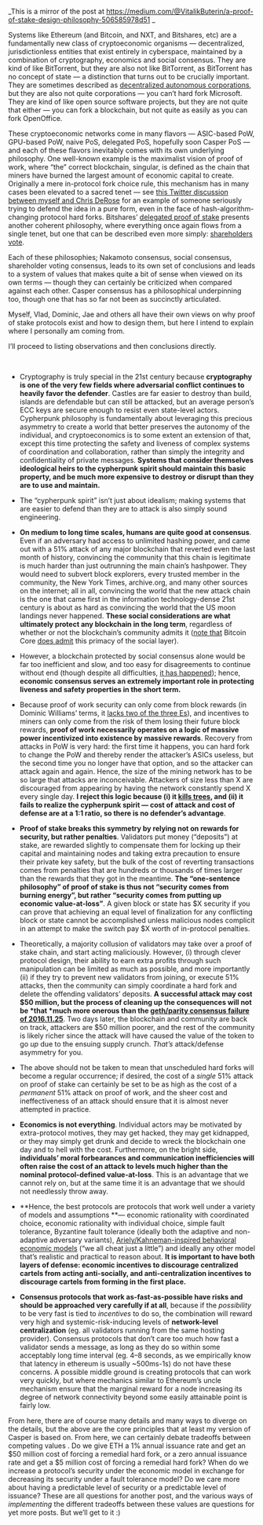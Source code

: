 [category]: <> (General)
[date]: <> (2016/12/29)
[title]: <> ([Mirror] A Proof of Stake Design Philosophy)
[pandoc]: <> (--mathjax)

_This is a mirror of the post at <a href="https://medium.com/@VitalikButerin/a-proof-of-stake-design-philosophy-506585978d51">https://medium.com/@VitalikButerin/a-proof-of-stake-design-philosophy-506585978d51</a> _

Systems like Ethereum (and Bitcoin, and NXT, and Bitshares, etc) are a fundamentally new class of cryptoeconomic organisms — decentralized, jurisdictionless entities that exist entirely in cyberspace, maintained by a combination of cryptography, economics and social consensus. They are kind of like BitTorrent, but they are also not like BitTorrent, as BitTorrent has no concept of state — a distinction that turns out to be crucially important. They are sometimes described as [decentralized autonomous corporations](https://letstalkbitcoin.com/is-bitcoin-overpaying-for-false-security), but they are also not quite corporations — you can’t hard fork Microsoft. They are kind of like open source software projects, but they are not quite that either — you can fork a blockchain, but not quite as easily as you can fork OpenOffice.

These cryptoeconomic networks come in many flavors — ASIC-based PoW, GPU-based PoW, naive PoS, delegated PoS, hopefully soon Casper PoS — and each of these flavors inevitably comes with its own underlying philosophy. One well-known example is the maximalist vision of proof of work, where “the” correct blockchain, singular, is defined as the chain that miners have burned the largest amount of economic capital to create. Originally a mere in-protocol fork choice rule, this mechanism has in many cases been elevated to a sacred tenet — see [this Twitter discussion between myself and Chris DeRose](https://twitter.com/vitalikbuterin/status/687050458301657088) for an example of someone seriously trying to defend the idea in a pure form, even in the face of hash-algorithm-changing protocol hard forks. Bitshares’ [delegated proof of stake](https://bitshares.org/technology/delegated-proof-of-stake-consensus/) presents another coherent philosophy, where everything once again flows from a single tenet, but one that can be described even more simply: [shareholders vote](http://docs.bitshares.org/bitshares/dpos.html).

Each of these philosophies; Nakamoto consensus, social consensus, shareholder voting consensus, leads to its own set of conclusions and leads to a system of values that makes quite a bit of sense when viewed on its own terms — though they can certainly be criticized when compared against each other. Casper consensus has a philosophical underpinning too, though one that has so far not been as succinctly articulated.

Myself, Vlad, Dominic, Jae and others all have their own views on why proof of stake protocols exist and how to design them, but here I intend to explain where I personally am coming from.

I’ll proceed to listing observations and then conclusions directly.

<br>

* Cryptography is truly special in the 21st century because **cryptography is one of the very few fields where adversarial conflict continues to heavily favor the defender**. Castles are far easier to destroy than build, islands are defendable but can still be attacked, but an average person’s ECC keys are secure enough to resist even state-level actors. Cypherpunk philosophy is fundamentally about leveraging this precious asymmetry to create a world that better preserves the autonomy of the individual, and cryptoeconomics is to some extent an extension of that, except this time protecting the safety and liveness of complex systems of coordination and collaboration, rather than simply the integrity and confidentiality of private messages. **Systems that consider themselves ideological heirs to the cypherpunk spirit should maintain this basic property, and be much more expensive to destroy or disrupt than they are to use and maintain.**

* The “cypherpunk spirit” isn’t just about idealism; making systems that are easier to defend than they are to attack is also simply sound engineering.

* **On medium to long time scales, humans are quite good at consensus**. Even if an adversary had access to unlimited hashing power, and came out with a 51% attack of any major blockchain that reverted even the last month of history, convincing the community that this chain is legitimate is much harder than just outrunning the main chain’s hashpower. They would need to subvert block explorers, every trusted member in the community, the New York Times, archive.org, and many other sources on the internet; all in all, convincing the world that the new attack chain is the one that came first in the information technology-dense 21st century is about as hard as convincing the world that the US moon landings never happened. **These social considerations are what ultimately protect any blockchain in the long term**, regardless of whether or not the blockchain’s community admits it ([note that](https://www.reddit.com/r/bitcoinxt/comments/41pbmf/maxwell_considers_changing_the_pow_algorithm_in/) Bitcoin Core [does admit](https://www.reddit.com/r/Bitcoin/comments/3fg0jw/could_a_cartel_of_pool_operators_collude_to/ctoat0d/) this primacy of the social layer).

* However, a blockchain protected by social consensus alone would be far too inefficient and slow, and too easy for disagreements to continue without end (though despite all difficulties, [it has happened](http://www.npr.org/sections/money/2011/02/15/131934618/the-island-of-stone-money)); hence, **economic consensus serves an extremely important role in protecting liveness and safety properties in the short term.**

* Because proof of work security can only come from block rewards (in Dominic Williams’ terms, it [lacks two of the three Es](https://twitter.com/dominic_w/status/648330685963370496)), and incentives to miners can only come from the risk of them losing their future block rewards, **proof of work necessarily operates on a logic of massive power incentivized into existence by massive rewards**. Recovery from attacks in PoW is very hard: the first time it happens, you can hard fork to change the PoW and thereby render the attacker’s ASICs useless, but the second time you no longer have that option, and so the attacker can attack again and again. Hence, the size of the mining network has to be so large that attacks are inconceivable. Attackers of size less than X are discouraged from appearing by having the network constantly spend X every single day. **I reject this logic because (i) it [kills trees](http://digiconomist.net/beci), and (ii) it fails to realize the cypherpunk spirit — cost of attack and cost of defense are at a 1:1 ratio, so there is no defender’s advantage**.

* **Proof of stake breaks this symmetry by relying not on rewards for security, but rather penalties**. Validators put money (“deposits”) at stake, are rewarded slightly to compensate them for locking up their capital and maintaining nodes and taking extra precaution to ensure their private key safety, but the bulk of the cost of reverting transactions comes from penalties that are hundreds or thousands of times larger than the rewards that they got in the meantime. **The “one-sentence philosophy” of proof of stake is thus not “security comes from burning energy”, but rather “security comes from putting up economic value-at-loss”**. A given block or state has $X security if you can prove that achieving an equal level of finalization for any conflicting block or state cannot be accomplished unless malicious nodes complicit in an attempt to make the switch pay $X worth of in-protocol penalties.

* Theoretically, a majority collusion of validators may take over a proof of stake chain, and start acting maliciously. However, (i) through clever protocol design, their ability to earn extra profits through such manipulation can be limited as much as possible, and more importantly (ii) if they try to prevent new validators from joining, or execute 51% attacks, then the community can simply coordinate a hard fork and delete the offending validators’ deposits. **A successful attack may cost $50 million, but the process of cleaning up the consequences will not be *that *much more onerous than the [geth/parity consensus failure of 2016.11.25](https://blog.ethereum.org/2016/11/25/security-alert-11242016-consensus-bug-geth-v1-4-19-v1-5-2/)**. Two days later, the blockchain and community are back on track, attackers are $50 million poorer, and the rest of the community is likely richer since the attack will have caused the value of the token to go *up* due to the ensuing supply crunch. *That’s* attack/defense asymmetry for you.

* The above should not be taken to mean that unscheduled hard forks will become a regular occurrence; if desired, the cost of a *single* 51% attack on proof of stake can certainly be set to be as high as the cost of a *permanent* 51% attack on proof of work, and the sheer cost and ineffectiveness of an attack should ensure that it is almost never attempted in practice.

* **Economics is not everything**. Individual actors may be motivated by extra-protocol motives, they may get hacked, they may get kidnapped, or they may simply get drunk and decide to wreck the blockchain one day and to hell with the cost. Furthermore, on the bright side, **individuals’ moral forbearances and communication inefficiencies will often raise the cost of an attack to levels much higher than the nominal protocol-defined value-at-loss**. This is an advantage that we cannot rely on, but at the same time it is an advantage that we should not needlessly throw away.

* **Hence, the best protocols are protocols that work well under a variety of models and assumptions **— economic rationality with coordinated choice, economic rationality with individual choice, simple fault tolerance, Byzantine fault tolerance (ideally both the adaptive and non-adaptive adversary variants), [Ariely/Kahneman-inspired behavioral economic models](https://www.amazon.ca/Honest-Truth-About-Dishonesty-Everyone-Especially/dp/0062183613) (“we all cheat just a little”) and ideally any other model that’s realistic and practical to reason about. **It is important to have both layers of defense: economic incentives to discourage centralized cartels from acting anti-socially, and anti-centralization incentives to discourage cartels from forming in the first place.**

* **Consensus protocols that work as-fast-as-possible have risks and should be approached very carefully if at all**, because if the *possibility* to be very fast is tied to *incentives* to do so, the combination will reward very high and systemic-risk-inducing levels of **network-level centralization** (eg. all validators running from the same hosting provider). Consensus protocols that don’t care too much how fast a validator sends a message, as long as they do so within some acceptably long time interval (eg. 4–8 seconds, as we empirically know that latency in ethereum is usually ~500ms-1s) do not have these concerns. A possible middle ground is creating protocols that can work very quickly, but where mechanics similar to Ethereum’s uncle mechanism ensure that the marginal reward for a node increasing its degree of network connectivity beyond some easily attainable point is fairly low.

From here, there are of course many details and many ways to diverge on the details, but the above are the core principles that at least my version of Casper is based on. From here, we can certainly debate tradeoffs between competing values . Do we give ETH a 1% annual issuance rate and get an $50 million cost of forcing a remedial hard fork, or a zero annual issuance rate and get a $5 million cost of forcing a remedial hard fork? When do we increase a protocol’s security under the economic model in exchange for decreasing its security under a fault tolerance model? Do we care more about having a predictable level of security or a predictable level of issuance? These are all questions for another post, and the various ways of *implementing* the different tradeoffs between these values are questions for yet more posts. But we’ll get to it :)

